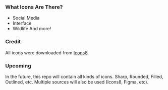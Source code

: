 ### What Icons Are There?
- Social Media
- Interface
- Wildlife
  And more!

### Credit
All icons were downloaded from [Icons8](https://icons8.com).

### Upcoming
In the future, this repo will contain all kinds of icons. Sharp, Rounded, Filled, Outlined, etc. Multiple sources will also be used (Icons8, Figma, etc).
